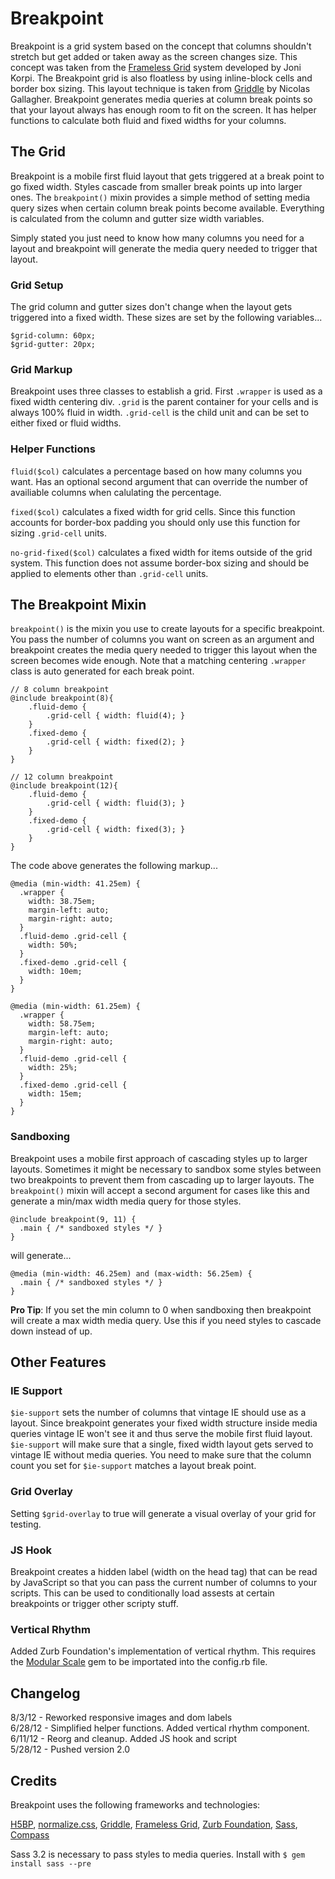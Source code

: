 # Breakpoint

Breakpoint is a grid system based on the concept that columns shouldn't
stretch but get added or taken away as the screen changes size. This concept
was taken from the [Frameless Grid](http://framelessgrid.com/) system developed by Joni Korpi.
The Breakpoint grid is also floatless by using inline-block cells and border box sizing. This
layout technique is taken from [Griddle](https://github.com/necolas/griddle) by Nicolas Gallagher.
Breakpoint generates media queries at column break points so that your layout always has enough
room to fit on the screen. It has helper functions to calculate both fluid and fixed widths for
your columns.

## The Grid

Breakpoint is a mobile first fluid layout that gets triggered 
at a break point to go fixed width. Styles cascade from smaller break 
points up into larger ones. The `breakpoint()` mixin provides a simple method of
setting media query sizes when certain column break points become available. 
Everything is calculated from the column and gutter size width variables.

Simply stated you just need to know how many columns you need for a 
layout and breakpoint will generate the media query needed to trigger that layout.

### Grid Setup

The grid column and gutter sizes don't change when the layout gets triggered into
a fixed width. These sizes are set by the following variables...

```
$grid-column: 60px;
$grid-gutter: 20px;
```

### Grid Markup

Breakpoint uses three classes to establish a grid. First `.wrapper` is used as
a fixed width centering div. `.grid` is the parent container for your cells and is always
100% fluid in width. `.grid-cell` is the child unit and can be set to either fixed or
fluid widths.

### Helper Functions

`fluid($col)` calculates a percentage based on how many columns you want. Has an optional
second argument that can override the number of availiable columns when calulating the
percentage.

`fixed($col)` calculates a fixed width for grid cells. Since this function accounts
for border-box padding you should only use this function for sizing `.grid-cell` units.

`no-grid-fixed($col)` calculates a fixed width for items outside of the grid system. This function
does not assume border-box sizing and should be applied to elements other than `.grid-cell` units. 

## The Breakpoint Mixin

`breakpoint()` is the mixin you use to create layouts for a specific breakpoint. You pass
the number of columns you want on screen as an argument and breakpoint creates the media query needed
to trigger this layout when the screen becomes wide enough. Note that a matching centering `.wrapper` class is
auto generated for each break point.

```
// 8 column breakpoint
@include breakpoint(8){
	.fluid-demo {
		.grid-cell { width: fluid(4); }
	}
	.fixed-demo {
		.grid-cell { width: fixed(2); }
	}
}

// 12 column breakpoint
@include breakpoint(12){
	.fluid-demo {
		.grid-cell { width: fluid(3); }
	}
	.fixed-demo {
		.grid-cell { width: fixed(3); }
	}
}
```

The code above generates the following markup...

```
@media (min-width: 41.25em) {
  .wrapper {
    width: 38.75em;
    margin-left: auto;
    margin-right: auto;
  }
  .fluid-demo .grid-cell {
    width: 50%;
  }
  .fixed-demo .grid-cell {
    width: 10em;
  }
}

@media (min-width: 61.25em) {
  .wrapper {
    width: 58.75em;
    margin-left: auto;
    margin-right: auto;
  }
  .fluid-demo .grid-cell {
    width: 25%;
  }
  .fixed-demo .grid-cell {
    width: 15em;
  }
}
```

### Sandboxing

Breakpoint uses a mobile first approach of cascading styles up to larger layouts. Sometimes
it might be necessary to sandbox some styles between two breakpoints to prevent them
from cascading up to larger layouts. The `breakpoint()` mixin will accept a second
argument for cases like this and generate a min/max width media query for those styles.

```
@include breakpoint(9, 11) {
  .main { /* sandboxed styles */ }
}
```

will generate...

```
@media (min-width: 46.25em) and (max-width: 56.25em) {
  .main { /* sandboxed styles */ }
}
```

**Pro Tip**: If you set the min column to 0 when sandboxing then breakpoint will create
a max width media query. Use this if you need styles to cascade down instead of up.

## Other Features

### IE Support

`$ie-support` sets the number of columns that vintage IE should use as a layout. Since
breakpoint generates your fixed width structure inside media queries vintage IE won't see
it and thus serve the mobile first fluid layout. `$ie-support` will make sure that a
single, fixed width layout gets served to vintage IE without media queries. You need to
make sure that the column count you set for `$ie-support` matches a layout break point.

### Grid Overlay

Setting `$grid-overlay` to true will generate a visual overlay of your grid for testing.

### JS Hook

Breakpoint creates a hidden label (width on the head tag) that can be read by JavaScript so that you can pass
the current number of columns to your scripts. This can be used to conditionally load
assests at certain breakpoints or trigger other scripty stuff.

### Vertical Rhythm

Added Zurb Foundation's implementation of vertical rhythm. This requires the
[Modular Scale](https://github.com/scottkellum/modular-scale) gem
to be importated into the config.rb file. 

## Changelog

8/3/12  - Reworked responsive images and dom labels  
6/28/12 - Simplified helper functions. Added vertical rhythm component.  
6/11/12 - Reorg and cleanup. Added JS hook and script  
5/28/12 - Pushed version 2.0

## Credits

Breakpoint uses the following frameworks and technologies:

[H5BP](http://html5boilerplate.com/), 
[normalize.css](http://necolas.github.com/normalize.css/), 
[Griddle](https://github.com/necolas/griddle), 
[Frameless Grid](http://framelessgrid.com/), 
[Zurb Foundation](https://github.com/zurb/foundation/blob/3.0-scss/scss/typography.scss), 
[Sass](http://sass-lang.com/), 
[Compass](http://compass-style.org/)

Sass 3.2 is necessary to pass styles to media queries. Install with `$ gem install sass --pre`